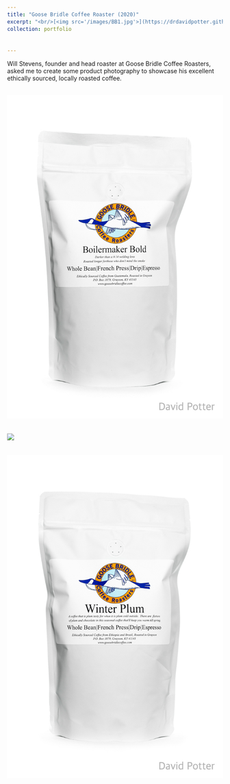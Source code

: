 ```yaml
---
title: "Goose Bridle Coffee Roaster (2020)"
excerpt: "<br/>[<img src='/images/BB1.jpg'>](https://drdavidpotter.github.io/portfolio/B_GooseBridleCoffee2020/)"
collection: portfolio


---
```


Will Stevens, founder and head roaster at Goose Bridle Coffee Roasters, asked me to create some product photography to showcase his excellent ethically sourced, locally roasted coffee. 

<br/><img src='/images/BB1.jpg'>

<br/><img src='/images/MM1.jpg.'>

<br/><img src='/images/WP1.jpg'>